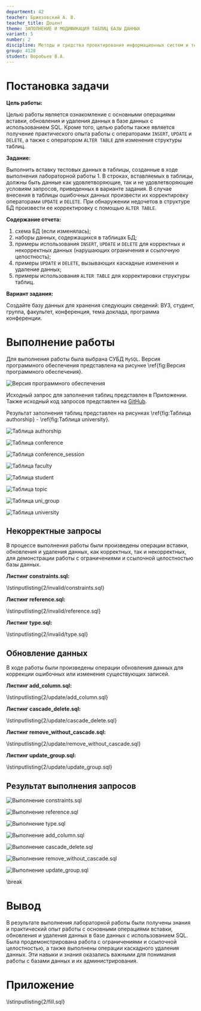 ```yaml
---
department: 42
teacher: Бржезовский А. В.
teacher_title: Доцент
theme: ЗАПОЛНЕНИЕ И МОДИФИКАЦИЯ ТАБЛИЦ БАЗЫ ДАННЫХ
variant: 5
number: 2
discipline: Методы и средства проектирования информационных систем и технологий
group: 4128
student: Воробьев В.A.
---
```


# Постановка задачи

**Цель работы:**

Целью работы является ознакомление с основными операциями вставки, обновления и удаления данных в базе данных с использованием SQL. Кроме того, целью работы также является получение практического опыта работы с операторами `INSERT`, `UPDATE` и `DELETE`, а также с оператором `ALTER TABLE` для изменения структуры таблиц.

**Задание:**

Выполнить вставку тестовых данных в таблицы, созданные в ходе выполнения лабораторной работы 1. В строках, вставляемых в таблицы, должны быть данные как удовлетворяющие, так и не удовлетворяющие условиям запросов, приведенных в варианте задания. В случае внесения в таблицы ошибочных данных произвести их корректировку операторами `UPDATE` и `DELETE`. При обнаружении недочетов в структуре БД произвести ее корректировку с помощью `ALTER TABLE`.

**Содержание отчета:**

1. схема БД (если изменялась);
2. наборы данных, содержащихся в таблицах БД;
3. примеры использования `INSERT`, `UPDATE` и `DELETE` для корректных и некорректных данных (нарушающих ограничения и ссылочную целостность);
4. примеры `UPDATE` и `DELETE`, вызывающих каскадные изменения и удаление данных;
5. примеры использования `ALTER TABLE` для корректировки структуры таблиц.

**Вариант задания:**

Создайте базу данных для хранения следующих сведений: ВУЗ, студент, группа, факультет, конференция, тема доклада, программа конференции.

# Выполнение работы

Для выполнения работы была выбрана СУБД `MySQL`. Версия программного обеспечения представлена на рисунке \ref{fig:Версия программного обеспечения}.

![Версия программного обеспечения](report_images/image-1.png)

Исходный запрос для заполнения таблиц представлен в Приложении. Также исходный код запросов представлен на [GitHub](https://github.com/vladcto/suai-labs/tree/7c204781c51965632e1510c38f02c48c853420be/6_semester/%D0%9C%D0%A1%D0%9F%D0%98%D0%A1%D0%A2/2).

Результат заполнения таблиц представлен на рисунках \ref{fig:Таблица authorship} - \ref{fig:Таблица university}.

![Таблица authorship](report_images/image-3.png)

![Таблица conference](report_images/image-4.png)

![Таблица conference_session](report_images/image-5.png)

![Таблица faculty](report_images/image-6.png)

![Таблица student](report_images/image-7.png)<m>

![Таблица topic](report_images/image-8.png)<m>

![Таблица uni_group](report_images/image-9.png)<m>

![Таблица university](report_images/image-11.png)<m>

## Некорректные запросы

В процессе выполнения работы были произведены операции вставки, обновления и удаления данных, как корректных, так и некорректных, для демонстрации работы с ограничениями и ссылочной целостностью базы данных.

**Листинг constraints.sql:**

\lstinputlisting{2/invalid/constraints.sql}

**Листинг reference.sql:**

\lstinputlisting{2/invalid/reference.sql}

**Листинг type.sql:**

\lstinputlisting{2/invalid/type.sql}

## Обновление данных

В ходе работы были произведены операции обновления данных для коррекции ошибочных или изменения существующих записей.

**Листинг add_column.sql:**

\lstinputlisting{2/update/add_column.sql}

**Листинг cascade_delete.sql:**

\lstinputlisting{2/update/cascade_delete.sql}

**Листинг remove_without_cascade.sql:**

\lstinputlisting{2/update/remove_without_cascade.sql}

**Листинг update_group.sql:**

\lstinputlisting{2/update/update_group.sql}

## Результат выполнения запросов

![Выполнение constraints.sql](report_images/image-12.png)<l>

![Выполнение reference.sql](report_images/image-13.png)<l>

![Выполнение type.sql](report_images/image-14.png)<l>

![Выполнение add_column.sql](report_images/image-15.png)<l>

![Выполнение cascade_delete.sql](report_images/image-16.png)<l>

![Выполнение remove_without_cascade.sql](report_images/image-17.png)<l>

![Выполнение update_group.sql](report_images/image-18.png)<l>

\break

# Вывод

В результате выполнения лабораторной работы были получены знания и практический опыт работы с основными операциями вставки, обновления и удаления данных в базе данных с использованием SQL. Была продемонстрирована работа с ограничениями и ссылочной целостностью, а также выполнены операции каскадного удаления данных. Эти навыки и знания оказались важными для понимания работы с базами данных и их администрирования.

# Приложение <suaidoc-center>

\lstinputlisting{2/fill.sql}
